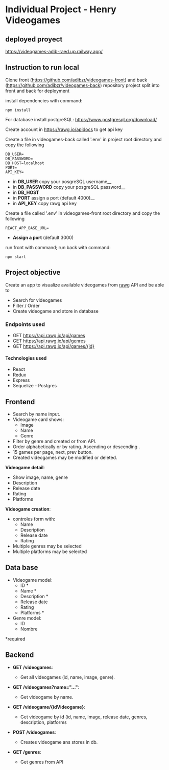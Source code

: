 # Individual Project - Henry Videogames

## deployed proyect
https://videogames-adib-raed.up.railway.app/

## Instruction to run local

Clone front (https://github.com/adibzr/videogames-front) and back (https://github.com/adibzr/videogames-back) repository
project split into front and back for deployment

install dependencies with command:
```install
npm install
```

For database install postgreSQL: https://www.postgresql.org/download/

Create account in https://rawg.io/apidocs to get api key

Create a file in videogames-back called '.env' in project root directory
and copy the following
```env
DB_USER=
DB_PASSWORD=
DB_HOST=localhost
PORT=
API_KEY=
```
- in __DB_USER__ copy your posgreSQL username__
- in __DB_PASSWORD__ copy your posgreSQL password__
- in __DB_HOST__
- in __PORT__ assign a port (default 4000)__
- in __API_KEY__ copy rawg api key


Create a file called '.env' in videogames-front root directory
and copy the following
```env
REACT_APP_BASE_URL=
```
- __Assign a port__ (default 3000)


run front with command; run back with command:
```
npm start
```


## Project objective
Create an app to visualize available videogames from [rawg](https://rawg.io/apidocs) API and be able to

- Search for videogames
- Filter / Order
- Create videogame and store in database


### Endpoints used

- GET <https://api.rawg.io/api/games>
- GET <https://api.rawg.io/api/genres>
- GET <https://api.rawg.io/api/games/{id}>


#### Technologies used

- React
- Redux
- Express
- Sequelize - Postgres

## Frontend

- Search by name input.
- Videogame card shows:
  - Image
  - Name
  - Genre
- Filter by genre and created or from API.
- Order alphabetically or by rating. Ascending or descending .
- 15 games per page, next, prev button.
- Created videogames may be modified or deleted.


__Videogame detail__:

- Show image, name, genre
- Description
- Release date
- Rating
- Platforms

__Videogame creation__:

- controles form with:
  - Name  
  - Description
  - Release date
  - Rating
- Multiple genres may be selected
- Multiple platforms may be selected


## Data base

- Videogame model:
  - ID *
  - Name *
  - Description *
  - Release date
  - Rating
  - Platforms *
- Genre model:
  - ID
  - Nombre

*required

## Backend

- __GET /videogames__:
  - Get all videogames (id, name, image, genre).

- __GET /videogames?name="..."__:
  - Get videogame by name.

- __GET /videogame/{idVideogame}__:
  - Get videogame by id (id, name, image, release date, genres, description, platforms

- __POST /videogames__:
  - Creates videogame ans stores in db.
  
- __GET /genres__:
  - Get genres from API
